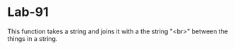 # Lab-91
This function takes a string and joins it with a the string "&lt;br>" between the things in a string.
